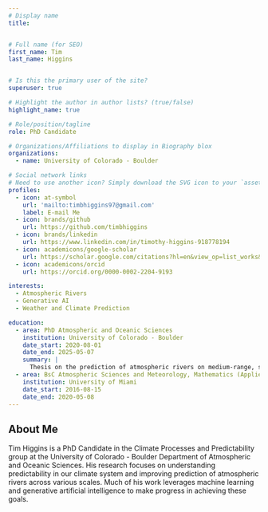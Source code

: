 ```yaml
---
# Display name
title: 


# Full name (for SEO)
first_name: Tim
last_name: Higgins


# Is this the primary user of the site?
superuser: true

# Highlight the author in author lists? (true/false)
highlight_name: true

# Role/position/tagline
role: PhD Candidate

# Organizations/Affiliations to display in Biography blox
organizations:
  - name: University of Colorado - Boulder

# Social network links
# Need to use another icon? Simply download the SVG icon to your `assets/media/icons/` folder.
profiles:
  - icon: at-symbol
    url: 'mailto:timbhiggins97@gmail.com'
    label: E-mail Me
  - icon: brands/github
    url: https://github.com/timbhiggins
  - icon: brands/linkedin
    url: https://www.linkedin.com/in/timothy-higgins-918778194
  - icon: academicons/google-scholar
    url: https://scholar.google.com/citations?hl=en&view_op=list_works&gmla=ANZ5fUOr2z1J-nERJoasOpgEy6YwptfYAXeAjUUthIO2yMnVgFGfAnTtdpernwddyFihdXkhVbsMk0C_3FJajznVDv9qxOP1UFjIp5kTx_dZ-ozhdwbxMvRxTJn0ctemKO6huAPp6Pdx&user=sBuPY1YAAAAJ&inst=12445218673517910016
  - icon: academicons/orcid
    url: https://orcid.org/0000-0002-2204-9193

interests:
  - Atmospheric Rivers
  - Generative AI
  - Weather and Climate Prediction

education:
  - area: PhD Atmospheric and Oceanic Sciences
    institution: University of Colorado - Boulder
    date_start: 2020-08-01
    date_end: 2025-05-07
    summary: |
      Thesis on the prediction of atmospheric rivers on medium-range, subseasonal to seasonal, and climate scales. Supervised by [Prof Aneesh Subramanian](https://sites.google.com/site/aneeshcs/).
  - area: BsC Atmospheric Sciences and Meteorology, Mathematics (Applied)
    institution: University of Miami
    date_start: 2016-08-15
    date_end: 2020-05-08
---
```


## About Me

Tim Higgins is a PhD Candidate in the Climate Processes and Predictability group at the University of Colorado - Boulder Department of Atmospheric and Oceanic Sciences. His research focuses on understanding predictability in our climate system and improving prediction of atmospheric rivers across various scales. Much of his work leverages machine learning and generative artificial intelligence to make progress in achieving these goals.

